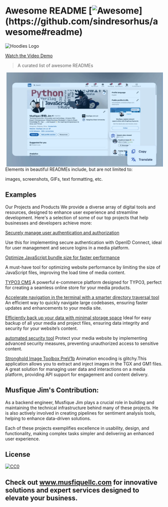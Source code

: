 
# Awesome README [![Awesome]([https://cdn.jsdelivr.net/gh/sindresorhus/awesome@d7305f38d29fed78fa85652e3a63e154dd8e8829/media/badge.svg](https://www.vivvix.com/hs-fs/hubfs/new%20logo.png?width=888&height=166&name=new%20logo.png))](https://github.com/sindresorhus/awesome#readme)


![Hoodies Logo](https://github.com/musfiquejim/hoodies.com/blob/main/vvbx.png)

[Watch the Video Demo](https://github.com/musfiquejim/hoodies.com/blob/main/vvxproject.mp4)

> A curated list of awesome READMEs

<img src="image.png" align="right" width="500" height="300"/>

Elements in beautiful READMEs include, but are not limited to:

images, screenshots, GIFs, text formatting, etc.
   
## Examples

Our Projects and Products
We provide a diverse array of digital tools and resources, designed to enhance user experience and streamline development. Here's a selection of some of our top projects that help businesses and developers achieve more:


[Securely manage user authentication and authorization](http://www.example.com)

Use this for implementing secure authentication with OpenID Connect, ideal for user management and secure logins in a media platform.

[Optimize JavaScript bundle size for faster performance](https://github.com/ai/size-limit)

A must-have tool for optimizing website performance by limiting the size of JavaScript files, improving the load time of media content.

[TYPO3 CMS](aimeos/aimeos-typo3)
A powerful e-commerce platform designed for TYPO3, perfect for creating a seamless online store for your media products.

[Accelerate navigation in the terminal with a smarter directory traversal tool](https://github.com/ajeetdsouza/zoxide)
An efficient way to quickly navigate large codebases, ensuring faster updates and enhancements to your media site.

[Efficiently back up your data with minimal storage space](https://github.com/alichtman/shallow-backup)
Ideal for easy backup of all your media and project files, ensuring data integrity and security for your website’s content.

[automated security tool](https://github.com/alichtman/stronghold)
Protect your media website by implementing advanced security measures, preventing unauthorized access to sensitive content.


[Stronghold Image Toolbox PreV1b](https://stronghold.heavengames.com/downloads/showfile.php?fileid=4474)
Animation encoding is glitchy.This application allows you to extract and inject images in the TGX and GM1 files.
A great solution for managing user data and interactions on a media platform, providing API support for engagement and content delivery.


## Musfique Jim's Contribution: 
As a backend engineer, Musfique Jim plays a crucial role in building and maintaining the technical infrastructure behind many of these projects. He is also actively involved in creating pipelines for sentiment analysis tools, helping to enhance data-driven solutions.

Each of these projects exemplifies excellence in usability, design, and functionality, making complex tasks simpler and delivering an enhanced user experience.


## License

[![CC0](https://licensebuttons.net/p/zero/1.0/88x31.png)](https://creativecommons.org/publicdomain/zero/1.0/)

## Check out www.musfiquellc.com for innovative solutions and expert services designed to elevate your business.

